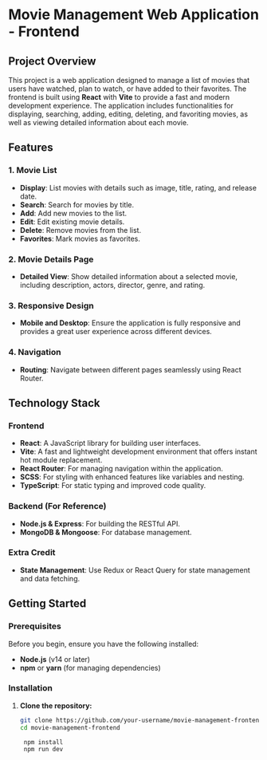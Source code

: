 # Movie Management Web Application - Frontend

## Project Overview

This project is a web application designed to manage a list of movies that users have watched, plan to watch, or have added to their favorites. The frontend is built using **React** with **Vite** to provide a fast and modern development experience. The application includes functionalities for displaying, searching, adding, editing, deleting, and favoriting movies, as well as viewing detailed information about each movie.

## Features

### 1. Movie List
- **Display**: List movies with details such as image, title, rating, and release date.
- **Search**: Search for movies by title.
- **Add**: Add new movies to the list.
- **Edit**: Edit existing movie details.
- **Delete**: Remove movies from the list.
- **Favorites**: Mark movies as favorites.

### 2. Movie Details Page
- **Detailed View**: Show detailed information about a selected movie, including description, actors, director, genre, and rating.

### 3. Responsive Design
- **Mobile and Desktop**: Ensure the application is fully responsive and provides a great user experience across different devices.

### 4. Navigation
- **Routing**: Navigate between different pages seamlessly using React Router.

## Technology Stack

### Frontend
- **React**: A JavaScript library for building user interfaces.
- **Vite**: A fast and lightweight development environment that offers instant hot module replacement.
- **React Router**: For managing navigation within the application.
- **SCSS**: For styling with enhanced features like variables and nesting.
- **TypeScript**: For static typing and improved code quality.

### Backend (For Reference)
- **Node.js & Express**: For building the RESTful API.
- **MongoDB & Mongoose**: For database management.

### Extra Credit
- **State Management**: Use Redux or React Query for state management and data fetching.

## Getting Started

### Prerequisites
Before you begin, ensure you have the following installed:
- **Node.js** (v14 or later)
- **npm** or **yarn** (for managing dependencies)

### Installation

1. **Clone the repository:**
   ```bash
   git clone https://github.com/your-username/movie-management-frontend.git
   cd movie-management-frontend

    npm install
    npm run dev
   ```
